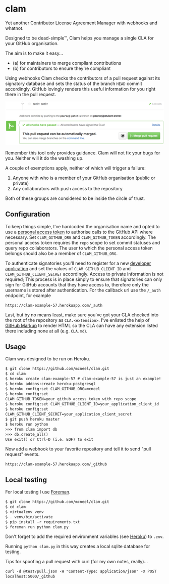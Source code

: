 # clam

Yet another Contributor License Agreement Manager with webhooks and whatnot.

Designed to be dead-simple&trade;, Clam helps you manage a single CLA for your GitHub organisation.

The aim is to make it easy...

- (a) for maintainers to merge compliant contributions
- (b) for contributors to ensure they're compliant

Using webhooks Clam checks the contributors of a pull request against its signatory database and sets the status of the branch `HEAD` commit accordingly. GitHub lovingly renders this useful information for you right there in the pull request.

![](docs/green_light.png)

Remember this tool only provides guidance. Clam will not fix your bugs for you. Neither will it do the washing up.

A couple of exemptions apply, neither of which will trigger a failure:

1. Anyone with who is a member of your GitHub organisation (public or private)
2. Any collaborators with push access to the repository

Both of these groups are considered to be inside the circle of trust.


## Configuration

To keep things simple, I've hardcoded the organisation name and opted to use a [personal access token] to authorise calls to the GitHub API where necessary. Set `CLAM_GITHUB_ORG` and `CLAM_GITHUB_TOKEN` accordingly. The personal access token requires the `repo` scope to set commit statuses and query repo collaborators. The user to which the personal access token belongs should also be a member of `CLAM_GITHUB_ORG`.

To authenticate signatories you'll need to register for a new [developer application] and set the values of `CLAM_GITHUB_CLIENT_ID` and `CLAM_GITHUB_CLIENT_SECRET` accordingly. Access to private information is not required; This process is in place simply to ensure that signatories can only sign for GitHub accounts that they have access to, therefore only the username is stored after authentication. For the callback url use the `/_auth` endpoint, for example
```
https://clam-example-57.herokuapp.com/_auth
```

Last, but by no means least, make sure you've got your CLA checked into the root of the repository as `CLA.<extension>`. I've enlisted the help of [GitHub Markup] to render HTML so the CLA can have any extension listed there including none at all (e.g. `CLA.md`).


## Usage

Clam was designed to be run on Heroku.

```
$ git clone https://github.com/mcneel/clam.git
$ cd clam
$ heroku create clam-example-57 # clam-example-57 is just an example!
$ heroku addons:create heroku-postgresql
$ heroku config:set CLAM_GITHUB_ORG=mcneel
$ heroku config:set CLAM_GITHUB_TOKEN=your_github_access_token_with_repo_scope
$ heroku config:set CLAM_GITHUB_CLIENT_ID=your_application_client_id
$ heroku config:set CLAM_GITHUB_CLIENT_SECRET=your_application_client_secret
$ git push heroku master
$ heroku run python
>>> from clam import db
>>> db.create_all()
Use exit() or Ctrl-D (i.e. EOF) to exit
```

Now add a webhook to your favorite repository and tell it to send "pull request" events.

```
https://clam-example-57.herokuapp.com/_github
```


## Local testing

For local testing I use [Foreman].

```
$ git clone https://github.com/mcneel/clam.git
$ cd clam
$ virtualenv venv
$ . venv/bin/activate
$ pip install -r requirements.txt
$ foreman run python clam.py
```

Don't forget to add the required environment variables (see [Heroku](#heroku)) to `.env`.

Running `python clam.py` in this way creates a local sqlite database for testing.

Tips for spoofing a pull request with curl (for my own notes, really)...
```
curl -d @test/pull.json -H "Content-Type: application/json" -X POST localhost:5000/_github
```

[org_api]: https://developer.github.com/v3/orgs/#list-user-organizations
[Foreman]: https://github.com/ddollar/foreman
[personal access token]: https://help.github.com/articles/creating-an-access-token-for-command-line-use/
[developer application]: https://github.com/settings/applications/new
[GitHub Markup]: https://github.com/github/markup#markups
